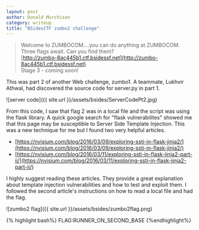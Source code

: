 ```yaml
---
layout: post
author: Donald Murchison
category: writeup
title: "BSidesCTF zumbo2 challenge"
---
```


>Welcome to ZUMBOCOM....you can do anything at ZUMBOCOM.<br>
Three flags await. Can you find them?<br>
[http://zumbo-8ac445b1.ctf.bsidessf.net](http://zumbo-8ac445b1.ctf.bsidessf.net)<br>
Stage 3 - coming soon!

This was part 2 of another Web challenge, zumbo1. A teammate, Lukhvir Athwal, had discovered the source code for server.py in part 1.

![server code]({{ site.url }}/assets/bsides/ServerCodePt2.jpg)

From this code, I saw that flag 2 was in a local file and the script was using the flask library. A quick google search for "flask vulnerabilites" showed me that this page may be susceptible to Server Side Template Injection. This was a new technique for me but I found two very helpful articles.
-	[https://nvisium.com/blog/2016/03/09/exploring-ssti-in-flask-jinja2/](https://nvisium.com/blog/2016/03/09/exploring-ssti-in-flask-jinja2/)
- [https://nvisium.com/blog/2016/03/11/exploring-ssti-in-flask-jinja2-part-ii/](https://nvisium.com/blog/2016/03/11/exploring-ssti-in-flask-jinja2-part-ii/)

I highly suggest reading these articles. They provide a great explanation about template injection vulnerabilities and how to test and exploit them. I followed the second article's instructions on how to read a local file and had the flag.

![zumbo2 flag]({{ site.url }}/assets/bsides/zumbo2flag.png)

{% highlight bash%}
FLAG:RUNNER_ON_SECOND_BASE
{%endhighlight%}
